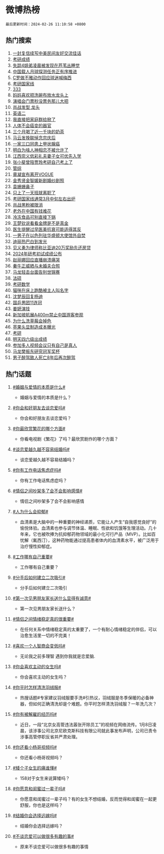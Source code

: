 # 微博热榜

`最后更新时间：2024-02-26 11:10:58 +0800`

## 热门搜索

1. [一封复信续写中美民间友好交流佳话](https://m.weibo.cn/search?containerid=100103type%3D1%26t%3D10%26q%3D%23%E4%B8%80%E5%B0%81%E5%A4%8D%E4%BF%A1%E7%BB%AD%E5%86%99%E4%B8%AD%E7%BE%8E%E6%B0%91%E9%97%B4%E5%8F%8B%E5%A5%BD%E4%BA%A4%E6%B5%81%E4%BD%B3%E8%AF%9D%23&stream_entry_id=51&isnewpage=1&extparam=seat%3D1%26dgr%3D0%26stream_entry_id%3D51%26c_type%3D51%26q%3D%2523%25E4%25B8%2580%25E5%25B0%2581%25E5%25A4%258D%25E4%25BF%25A1%25E7%25BB%25AD%25E5%2586%2599%25E4%25B8%25AD%25E7%25BE%258E%25E6%25B0%2591%25E9%2597%25B4%25E5%258F%258B%25E5%25A5%25BD%25E4%25BA%25A4%25E6%25B5%2581%25E4%25BD%25B3%25E8%25AF%259D%2523%26pos%3D0%26cate%3D10103%26filter_type%3Drealtimehot%26display_time%3D1708917056%26pre_seqid%3D170891705670002673042)
1. [考研成绩](https://m.weibo.cn/search?containerid=100103type%3D1%26t%3D10%26q%3D%E8%80%83%E7%A0%94%E6%88%90%E7%BB%A9&stream_entry_id=31&isnewpage=1&extparam=seat%3D1%26stream_entry_id%3D31%26lcate%3D5001%26realpos%3D1%26dgr%3D0%26band_rank%3D1%26flag%3D16%26pos%3D0%26q%3D%25E8%2580%2583%25E7%25A0%2594%25E6%2588%2590%25E7%25BB%25A9%26c_type%3D31%26cate%3D5001%26filter_type%3Drealtimehot%26display_time%3D1708917056%26pre_seqid%3D170891705670002673042)
1. [失踪4姐弟凌晨被发现在芦苇丛睡觉](https://m.weibo.cn/search?containerid=100103type%3D1%26t%3D10%26q%3D%23%E5%A4%B1%E8%B8%AA4%E5%A7%90%E5%BC%9F%E5%87%8C%E6%99%A8%E8%A2%AB%E5%8F%91%E7%8E%B0%E5%9C%A8%E8%8A%A6%E8%8B%87%E4%B8%9B%E7%9D%A1%E8%A7%89%23&stream_entry_id=31&isnewpage=1&extparam=seat%3D1%26stream_entry_id%3D31%26lcate%3D5001%26realpos%3D2%26dgr%3D0%26band_rank%3D2%26flag%3D2%26pos%3D1%26q%3D%2523%25E5%25A4%25B1%25E8%25B8%25AA4%25E5%25A7%2590%25E5%25BC%259F%25E5%2587%258C%25E6%2599%25A8%25E8%25A2%25AB%25E5%258F%2591%25E7%258E%25B0%25E5%259C%25A8%25E8%258A%25A6%25E8%258B%2587%25E4%25B8%259B%25E7%259D%25A1%25E8%25A7%2589%2523%26c_type%3D31%26cate%3D5001%26filter_type%3Drealtimehot%26display_time%3D1708917056%26pre_seqid%3D170891705670002673042)
1. [中国载人月球探测任务正有序推进](https://m.weibo.cn/search?containerid=100103type%3D1%26t%3D10%26q%3D%23%E4%B8%AD%E5%9B%BD%E8%BD%BD%E4%BA%BA%E6%9C%88%E7%90%83%E6%8E%A2%E6%B5%8B%E4%BB%BB%E5%8A%A1%E6%AD%A3%E6%9C%89%E5%BA%8F%E6%8E%A8%E8%BF%9B%23&stream_entry_id=31&isnewpage=1&extparam=seat%3D1%26stream_entry_id%3D31%26lcate%3D5001%26realpos%3D3%26dgr%3D0%26band_rank%3D3%26flag%3D0%26pos%3D2%26q%3D%2523%25E4%25B8%25AD%25E5%259B%25BD%25E8%25BD%25BD%25E4%25BA%25BA%25E6%259C%2588%25E7%2590%2583%25E6%258E%25A2%25E6%25B5%258B%25E4%25BB%25BB%25E5%258A%25A1%25E6%25AD%25A3%25E6%259C%2589%25E5%25BA%258F%25E6%258E%25A8%25E8%25BF%259B%2523%26c_type%3D31%26cate%3D5001%26filter_type%3Drealtimehot%26display_time%3D1708917056%26pre_seqid%3D170891705670002673042)
1. [C罗做不雅动作回应球迷喊梅西](https://m.weibo.cn/search?containerid=100103type%3D1%26t%3D10%26q%3D%23C%E7%BD%97%E5%81%9A%E4%B8%8D%E9%9B%85%E5%8A%A8%E4%BD%9C%E5%9B%9E%E5%BA%94%E7%90%83%E8%BF%B7%E5%96%8A%E6%A2%85%E8%A5%BF%23&stream_entry_id=31&isnewpage=1&extparam=seat%3D1%26stream_entry_id%3D31%26lcate%3D5001%26realpos%3D4%26dgr%3D0%26band_rank%3D4%26flag%3D1%26pos%3D3%26q%3D%2523C%25E7%25BD%2597%25E5%2581%259A%25E4%25B8%258D%25E9%259B%2585%25E5%258A%25A8%25E4%25BD%259C%25E5%259B%259E%25E5%25BA%2594%25E7%2590%2583%25E8%25BF%25B7%25E5%2596%258A%25E6%25A2%2585%25E8%25A5%25BF%2523%26c_type%3D31%26cate%3D5001%26filter_type%3Drealtimehot%26display_time%3D1708917056%26pre_seqid%3D170891705670002673042)
1. [考研国家线](https://m.weibo.cn/search?containerid=100103type%3D1%26t%3D10%26q%3D%E8%80%83%E7%A0%94%E5%9B%BD%E5%AE%B6%E7%BA%BF&stream_entry_id=31&isnewpage=1&extparam=seat%3D1%26stream_entry_id%3D31%26lcate%3D5001%26realpos%3D5%26dgr%3D0%26band_rank%3D5%26flag%3D2%26pos%3D4%26q%3D%25E8%2580%2583%25E7%25A0%2594%25E5%259B%25BD%25E5%25AE%25B6%25E7%25BA%25BF%26c_type%3D31%26cate%3D5001%26filter_type%3Drealtimehot%26display_time%3D1708917056%26pre_seqid%3D170891705670002673042)
1. [333](https://m.weibo.cn/search?containerid=100103type%3D1%26t%3D10%26q%3D333&stream_entry_id=31&isnewpage=1&extparam=seat%3D1%26stream_entry_id%3D31%26lcate%3D5001%26realpos%3D6%26dgr%3D0%26band_rank%3D6%26flag%3D1%26pos%3D5%26q%3D333%26c_type%3D31%26cate%3D5001%26filter_type%3Drealtimehot%26display_time%3D1708917056%26pre_seqid%3D170891705670002673042)
1. [妈妈喜欢把洗碗布放水龙头上](https://m.weibo.cn/search?containerid=100103type%3D1%26t%3D10%26q%3D%E5%A6%88%E5%A6%88%E5%96%9C%E6%AC%A2%E6%8A%8A%E6%B4%97%E7%A2%97%E5%B8%83%E6%94%BE%E6%B0%B4%E9%BE%99%E5%A4%B4%E4%B8%8A&stream_entry_id=31&isnewpage=1&extparam=seat%3D1%26stream_entry_id%3D31%26lcate%3D5001%26realpos%3D7%26dgr%3D0%26band_rank%3D7%26flag%3D1%26pos%3D6%26q%3D%25E5%25A6%2588%25E5%25A6%2588%25E5%2596%259C%25E6%25AC%25A2%25E6%258A%258A%25E6%25B4%2597%25E7%25A2%2597%25E5%25B8%2583%25E6%2594%25BE%25E6%25B0%25B4%25E9%25BE%2599%25E5%25A4%25B4%25E4%25B8%258A%26c_type%3D31%26cate%3D5001%26filter_type%3Drealtimehot%26display_time%3D1708917056%26pre_seqid%3D170891705670002673042)
1. [演唱会门票秒没票务那儿大把](https://m.weibo.cn/search?containerid=100103type%3D1%26t%3D10%26q%3D%23%E6%BC%94%E5%94%B1%E4%BC%9A%E9%97%A8%E7%A5%A8%E7%A7%92%E6%B2%A1%E7%A5%A8%E5%8A%A1%E9%82%A3%E5%84%BF%E5%A4%A7%E6%8A%8A%23&stream_entry_id=31&isnewpage=1&extparam=seat%3D1%26stream_entry_id%3D31%26lcate%3D5001%26realpos%3D8%26dgr%3D0%26band_rank%3D8%26flag%3D2%26pos%3D7%26q%3D%2523%25E6%25BC%2594%25E5%2594%25B1%25E4%25BC%259A%25E9%2597%25A8%25E7%25A5%25A8%25E7%25A7%2592%25E6%25B2%25A1%25E7%25A5%25A8%25E5%258A%25A1%25E9%2582%25A3%25E5%2584%25BF%25E5%25A4%25A7%25E6%258A%258A%2523%26c_type%3D31%26cate%3D5001%26filter_type%3Drealtimehot%26display_time%3D1708917056%26pre_seqid%3D170891705670002673042)
1. [肖战发型 龙头](https://m.weibo.cn/search?containerid=100103type%3D1%26t%3D10%26q%3D%E8%82%96%E6%88%98%E5%8F%91%E5%9E%8B+%E9%BE%99%E5%A4%B4&stream_entry_id=31&isnewpage=1&extparam=seat%3D1%26stream_entry_id%3D31%26lcate%3D5001%26realpos%3D9%26dgr%3D0%26band_rank%3D9%26flag%3D1%26pos%3D8%26q%3D%25E8%2582%2596%25E6%2588%2598%25E5%258F%2591%25E5%259E%258B%2520%25E9%25BE%2599%25E5%25A4%25B4%26c_type%3D31%26cate%3D5001%26filter_type%3Drealtimehot%26display_time%3D1708917056%26pre_seqid%3D170891705670002673042)
1. [英语二](https://m.weibo.cn/search?containerid=100103type%3D1%26t%3D10%26q%3D%E8%8B%B1%E8%AF%AD%E4%BA%8C&stream_entry_id=31&isnewpage=1&extparam=seat%3D1%26stream_entry_id%3D31%26lcate%3D5001%26realpos%3D10%26dgr%3D0%26band_rank%3D10%26flag%3D1%26pos%3D9%26q%3D%25E8%258B%25B1%25E8%25AF%25AD%25E4%25BA%258C%26c_type%3D31%26cate%3D5001%26filter_type%3Drealtimehot%26display_time%3D1708917056%26pre_seqid%3D170891705670002673042)
1. [我直接把家庭群给掀了](https://m.weibo.cn/search?containerid=100103type%3D1%26t%3D10%26q%3D%23%E6%88%91%E7%9B%B4%E6%8E%A5%E6%8A%8A%E5%AE%B6%E5%BA%AD%E7%BE%A4%E7%BB%99%E6%8E%80%E4%BA%86%23&stream_entry_id=31&isnewpage=1&extparam=seat%3D1%26stream_entry_id%3D31%26lcate%3D5001%26realpos%3D11%26dgr%3D0%26band_rank%3D11%26flag%3D0%26pos%3D10%26q%3D%2523%25E6%2588%2591%25E7%259B%25B4%25E6%258E%25A5%25E6%258A%258A%25E5%25AE%25B6%25E5%25BA%25AD%25E7%25BE%25A4%25E7%25BB%2599%25E6%258E%2580%25E4%25BA%2586%2523%26c_type%3D31%26cate%3D5001%26filter_type%3Drealtimehot%26display_time%3D1708917056%26pre_seqid%3D170891705670002673042)
1. [人体不会癌变的器官](https://m.weibo.cn/search?containerid=100103type%3D1%26t%3D10%26q%3D%23%E4%BA%BA%E4%BD%93%E4%B8%8D%E4%BC%9A%E7%99%8C%E5%8F%98%E7%9A%84%E5%99%A8%E5%AE%98%23&stream_entry_id=31&isnewpage=1&extparam=seat%3D1%26stream_entry_id%3D31%26lcate%3D5001%26realpos%3D12%26dgr%3D0%26band_rank%3D12%26flag%3D1%26pos%3D11%26q%3D%2523%25E4%25BA%25BA%25E4%25BD%2593%25E4%25B8%258D%25E4%25BC%259A%25E7%2599%258C%25E5%258F%2598%25E7%259A%2584%25E5%2599%25A8%25E5%25AE%2598%2523%26c_type%3D31%26cate%3D5001%26filter_type%3Drealtimehot%26display_time%3D1708917056%26pre_seqid%3D170891705670002673042)
1. [三个月喝了近一千块的奶茶](https://m.weibo.cn/search?containerid=100103type%3D1%26t%3D10%26q%3D%23%E4%B8%89%E4%B8%AA%E6%9C%88%E5%96%9D%E4%BA%86%E8%BF%91%E4%B8%80%E5%8D%83%E5%9D%97%E7%9A%84%E5%A5%B6%E8%8C%B6%23&stream_entry_id=31&isnewpage=1&extparam=seat%3D1%26stream_entry_id%3D31%26lcate%3D5001%26realpos%3D13%26dgr%3D0%26band_rank%3D13%26flag%3D1%26pos%3D12%26q%3D%2523%25E4%25B8%2589%25E4%25B8%25AA%25E6%259C%2588%25E5%2596%259D%25E4%25BA%2586%25E8%25BF%2591%25E4%25B8%2580%25E5%258D%2583%25E5%259D%2597%25E7%259A%2584%25E5%25A5%25B6%25E8%258C%25B6%2523%26c_type%3D31%26cate%3D5001%26filter_type%3Drealtimehot%26display_time%3D1708917056%26pre_seqid%3D170891705670002673042)
1. [马云发挽联悼念宗庆后](https://m.weibo.cn/search?containerid=100103type%3D1%26t%3D10%26q%3D%23%E9%A9%AC%E4%BA%91%E5%8F%91%E6%8C%BD%E8%81%94%E6%82%BC%E5%BF%B5%E5%AE%97%E5%BA%86%E5%90%8E%23&stream_entry_id=31&isnewpage=1&extparam=seat%3D1%26stream_entry_id%3D31%26lcate%3D5001%26realpos%3D14%26dgr%3D0%26band_rank%3D14%26flag%3D0%26pos%3D13%26q%3D%2523%25E9%25A9%25AC%25E4%25BA%2591%25E5%258F%2591%25E6%258C%25BD%25E8%2581%2594%25E6%2582%25BC%25E5%25BF%25B5%25E5%25AE%2597%25E5%25BA%2586%25E5%2590%258E%2523%26c_type%3D31%26cate%3D5001%26filter_type%3Drealtimehot%26display_time%3D1708917056%26pre_seqid%3D170891705670002673042)
1. [一家三口同患上甲状腺癌](https://m.weibo.cn/search?containerid=100103type%3D1%26t%3D10%26q%3D%23%E4%B8%80%E5%AE%B6%E4%B8%89%E5%8F%A3%E5%90%8C%E6%82%A3%E4%B8%8A%E7%94%B2%E7%8A%B6%E8%85%BA%E7%99%8C%23&stream_entry_id=31&isnewpage=1&extparam=seat%3D1%26stream_entry_id%3D31%26lcate%3D5001%26realpos%3D15%26dgr%3D0%26band_rank%3D15%26flag%3D1%26pos%3D14%26q%3D%2523%25E4%25B8%2580%25E5%25AE%25B6%25E4%25B8%2589%25E5%258F%25A3%25E5%2590%258C%25E6%2582%25A3%25E4%25B8%258A%25E7%2594%25B2%25E7%258A%25B6%25E8%2585%25BA%25E7%2599%258C%2523%26c_type%3D31%26cate%3D5001%26filter_type%3Drealtimehot%26display_time%3D1708917056%26pre_seqid%3D170891705670002673042)
1. [明白为啥人神相恋不被允许了](https://m.weibo.cn/search?containerid=100103type%3D1%26t%3D10%26q%3D%E6%98%8E%E7%99%BD%E4%B8%BA%E5%95%A5%E4%BA%BA%E7%A5%9E%E7%9B%B8%E6%81%8B%E4%B8%8D%E8%A2%AB%E5%85%81%E8%AE%B8%E4%BA%86&stream_entry_id=31&isnewpage=1&extparam=seat%3D1%26stream_entry_id%3D31%26lcate%3D5001%26realpos%3D16%26dgr%3D0%26band_rank%3D16%26flag%3D1%26pos%3D15%26q%3D%25E6%2598%258E%25E7%2599%25BD%25E4%25B8%25BA%25E5%2595%25A5%25E4%25BA%25BA%25E7%25A5%259E%25E7%259B%25B8%25E6%2581%258B%25E4%25B8%258D%25E8%25A2%25AB%25E5%2585%2581%25E8%25AE%25B8%25E4%25BA%2586%26c_type%3D31%26cate%3D5001%26filter_type%3Drealtimehot%26display_time%3D1708917056%26pre_seqid%3D170891705670002673042)
1. [江西崇义低彩礼夫妻子女可优先入学](https://m.weibo.cn/search?containerid=100103type%3D1%26t%3D10%26q%3D%23%E6%B1%9F%E8%A5%BF%E5%B4%87%E4%B9%89%E4%BD%8E%E5%BD%A9%E7%A4%BC%E5%A4%AB%E5%A6%BB%E5%AD%90%E5%A5%B3%E5%8F%AF%E4%BC%98%E5%85%88%E5%85%A5%E5%AD%A6%23&stream_entry_id=31&isnewpage=1&extparam=seat%3D1%26stream_entry_id%3D31%26lcate%3D5001%26realpos%3D17%26dgr%3D0%26band_rank%3D17%26flag%3D1%26pos%3D16%26q%3D%2523%25E6%25B1%259F%25E8%25A5%25BF%25E5%25B4%2587%25E4%25B9%2589%25E4%25BD%258E%25E5%25BD%25A9%25E7%25A4%25BC%25E5%25A4%25AB%25E5%25A6%25BB%25E5%25AD%2590%25E5%25A5%25B3%25E5%258F%25AF%25E4%25BC%2598%25E5%2585%2588%25E5%2585%25A5%25E5%25AD%25A6%2523%26c_type%3D31%26cate%3D5001%26filter_type%3Drealtimehot%26display_time%3D1708917056%26pre_seqid%3D170891705670002673042)
1. [张小斐曾陪贾玲考研自己考上了](https://m.weibo.cn/search?containerid=100103type%3D1%26t%3D10%26q%3D%23%E5%BC%A0%E5%B0%8F%E6%96%90%E6%9B%BE%E9%99%AA%E8%B4%BE%E7%8E%B2%E8%80%83%E7%A0%94%E8%87%AA%E5%B7%B1%E8%80%83%E4%B8%8A%E4%BA%86%23&stream_entry_id=31&isnewpage=1&extparam=seat%3D1%26stream_entry_id%3D31%26lcate%3D5001%26realpos%3D18%26dgr%3D0%26band_rank%3D18%26flag%3D2%26pos%3D17%26q%3D%2523%25E5%25BC%25A0%25E5%25B0%258F%25E6%2596%2590%25E6%259B%25BE%25E9%2599%25AA%25E8%25B4%25BE%25E7%258E%25B2%25E8%2580%2583%25E7%25A0%2594%25E8%2587%25AA%25E5%25B7%25B1%25E8%2580%2583%25E4%25B8%258A%25E4%25BA%2586%2523%26c_type%3D31%26cate%3D5001%26filter_type%3Drealtimehot%26display_time%3D1708917056%26pre_seqid%3D170891705670002673042)
1. [管综](https://m.weibo.cn/search?containerid=100103type%3D1%26t%3D10%26q%3D%E7%AE%A1%E7%BB%BC&stream_entry_id=31&isnewpage=1&extparam=seat%3D1%26stream_entry_id%3D31%26lcate%3D5001%26realpos%3D19%26dgr%3D0%26band_rank%3D19%26flag%3D1%26pos%3D18%26q%3D%25E7%25AE%25A1%25E7%25BB%25BC%26c_type%3D31%26cate%3D5001%26filter_type%3Drealtimehot%26display_time%3D1708917056%26pre_seqid%3D170891705670002673042)
1. [章凝宣布离开VOGUE](https://m.weibo.cn/search?containerid=100103type%3D1%26t%3D10%26q%3D%23%E7%AB%A0%E5%87%9D%E5%AE%A3%E5%B8%83%E7%A6%BB%E5%BC%80VOGUE%23&stream_entry_id=31&isnewpage=1&extparam=seat%3D1%26stream_entry_id%3D31%26lcate%3D5001%26realpos%3D20%26dgr%3D0%26band_rank%3D20%26flag%3D1%26pos%3D19%26q%3D%2523%25E7%25AB%25A0%25E5%2587%259D%25E5%25AE%25A3%25E5%25B8%2583%25E7%25A6%25BB%25E5%25BC%2580VOGUE%2523%26c_type%3D31%26cate%3D5001%26filter_type%3Drealtimehot%26display_time%3D1708917056%26pre_seqid%3D170891705670002673042)
1. [金秀贤金智媛新剧婚纱剧照](https://m.weibo.cn/search?containerid=100103type%3D1%26t%3D10%26q%3D%23%E9%87%91%E7%A7%80%E8%B4%A4%E9%87%91%E6%99%BA%E5%AA%9B%E6%96%B0%E5%89%A7%E5%A9%9A%E7%BA%B1%E5%89%A7%E7%85%A7%23&stream_entry_id=31&isnewpage=1&extparam=seat%3D1%26stream_entry_id%3D31%26lcate%3D5001%26realpos%3D21%26dgr%3D0%26band_rank%3D21%26flag%3D1%26pos%3D20%26q%3D%2523%25E9%2587%2591%25E7%25A7%2580%25E8%25B4%25A4%25E9%2587%2591%25E6%2599%25BA%25E5%25AA%259B%25E6%2596%25B0%25E5%2589%25A7%25E5%25A9%259A%25E7%25BA%25B1%25E5%2589%25A7%25E7%2585%25A7%2523%26c_type%3D31%26cate%3D5001%26filter_type%3Drealtimehot%26display_time%3D1708917056%26pre_seqid%3D170891705670002673042)
1. [袁姗姗鼻子](https://m.weibo.cn/search?containerid=100103type%3D1%26t%3D10%26q%3D%E8%A2%81%E5%A7%97%E5%A7%97%E9%BC%BB%E5%AD%90&stream_entry_id=31&isnewpage=1&extparam=seat%3D1%26stream_entry_id%3D31%26lcate%3D5001%26realpos%3D22%26dgr%3D0%26band_rank%3D22%26flag%3D2%26pos%3D21%26q%3D%25E8%25A2%2581%25E5%25A7%2597%25E5%25A7%2597%25E9%25BC%25BB%25E5%25AD%2590%26c_type%3D31%26cate%3D5001%26filter_type%3Drealtimehot%26display_time%3D1708917056%26pre_seqid%3D170891705670002673042)
1. [只上了一天班就离职了](https://m.weibo.cn/search?containerid=100103type%3D1%26t%3D10%26q%3D%23%E5%8F%AA%E4%B8%8A%E4%BA%86%E4%B8%80%E5%A4%A9%E7%8F%AD%E5%B0%B1%E7%A6%BB%E8%81%8C%E4%BA%86%23&stream_entry_id=31&isnewpage=1&extparam=seat%3D1%26stream_entry_id%3D31%26lcate%3D5001%26realpos%3D23%26dgr%3D0%26band_rank%3D23%26flag%3D0%26pos%3D22%26q%3D%2523%25E5%258F%25AA%25E4%25B8%258A%25E4%25BA%2586%25E4%25B8%2580%25E5%25A4%25A9%25E7%258F%25AD%25E5%25B0%25B1%25E7%25A6%25BB%25E8%2581%258C%25E4%25BA%2586%2523%26c_type%3D31%26cate%3D5001%26filter_type%3Drealtimehot%26display_time%3D1708917056%26pre_seqid%3D170891705670002673042)
1. [考研国家线通常3月中旬左右出炉](https://m.weibo.cn/search?containerid=100103type%3D1%26t%3D10%26q%3D%23%E8%80%83%E7%A0%94%E5%9B%BD%E5%AE%B6%E7%BA%BF%E9%80%9A%E5%B8%B83%E6%9C%88%E4%B8%AD%E6%97%AC%E5%B7%A6%E5%8F%B3%E5%87%BA%E7%82%89%23&stream_entry_id=31&isnewpage=1&extparam=seat%3D1%26stream_entry_id%3D31%26lcate%3D5001%26realpos%3D24%26dgr%3D0%26band_rank%3D24%26flag%3D1%26pos%3D23%26q%3D%2523%25E8%2580%2583%25E7%25A0%2594%25E5%259B%25BD%25E5%25AE%25B6%25E7%25BA%25BF%25E9%2580%259A%25E5%25B8%25B83%25E6%259C%2588%25E4%25B8%25AD%25E6%2597%25AC%25E5%25B7%25A6%25E5%258F%25B3%25E5%2587%25BA%25E7%2582%2589%2523%26c_type%3D31%26cate%3D5001%26filter_type%3Drealtimehot%26display_time%3D1708917056%26pre_seqid%3D170891705670002673042)
1. [肖战黑粉被限消](https://m.weibo.cn/search?containerid=100103type%3D1%26t%3D10%26q%3D%23%E8%82%96%E6%88%98%E9%BB%91%E7%B2%89%E8%A2%AB%E9%99%90%E6%B6%88%23&stream_entry_id=31&isnewpage=1&extparam=seat%3D1%26stream_entry_id%3D31%26lcate%3D5001%26realpos%3D25%26dgr%3D0%26band_rank%3D25%26flag%3D1%26pos%3D24%26q%3D%2523%25E8%2582%2596%25E6%2588%2598%25E9%25BB%2591%25E7%25B2%2589%25E8%25A2%25AB%25E9%2599%2590%25E6%25B6%2588%2523%26c_type%3D31%26cate%3D5001%26filter_type%3Drealtimehot%26display_time%3D1708917056%26pre_seqid%3D170891705670002673042)
1. [老外在中国有钱难花](https://m.weibo.cn/search?containerid=100103type%3D1%26t%3D10%26q%3D%23%E8%80%81%E5%A4%96%E5%9C%A8%E4%B8%AD%E5%9B%BD%E6%9C%89%E9%92%B1%E9%9A%BE%E8%8A%B1%23&stream_entry_id=31&isnewpage=1&extparam=seat%3D1%26stream_entry_id%3D31%26lcate%3D5001%26realpos%3D26%26dgr%3D0%26band_rank%3D26%26flag%3D0%26pos%3D25%26q%3D%2523%25E8%2580%2581%25E5%25A4%2596%25E5%259C%25A8%25E4%25B8%25AD%25E5%259B%25BD%25E6%259C%2589%25E9%2592%25B1%25E9%259A%25BE%25E8%258A%25B1%2523%26c_type%3D31%26cate%3D5001%26filter_type%3Drealtimehot%26display_time%3D1708917056%26pre_seqid%3D170891705670002673042)
1. [冷冻食品可别直接下锅](https://m.weibo.cn/search?containerid=100103type%3D1%26t%3D10%26q%3D%23%E5%86%B7%E5%86%BB%E9%A3%9F%E5%93%81%E5%8F%AF%E5%88%AB%E7%9B%B4%E6%8E%A5%E4%B8%8B%E9%94%85%23&stream_entry_id=31&isnewpage=1&extparam=seat%3D1%26stream_entry_id%3D31%26lcate%3D5001%26realpos%3D27%26dgr%3D0%26band_rank%3D27%26flag%3D1%26pos%3D26%26q%3D%2523%25E5%2586%25B7%25E5%2586%25BB%25E9%25A3%259F%25E5%2593%2581%25E5%258F%25AF%25E5%2588%25AB%25E7%259B%25B4%25E6%258E%25A5%25E4%25B8%258B%25E9%2594%2585%2523%26c_type%3D31%26cate%3D5001%26filter_type%3Drealtimehot%26display_time%3D1708917056%26pre_seqid%3D170891705670002673042)
1. [王楚钦说看看金牌是不是真金](https://m.weibo.cn/search?containerid=100103type%3D1%26t%3D10%26q%3D%23%E7%8E%8B%E6%A5%9A%E9%92%A6%E8%AF%B4%E7%9C%8B%E7%9C%8B%E9%87%91%E7%89%8C%E6%98%AF%E4%B8%8D%E6%98%AF%E7%9C%9F%E9%87%91%23&stream_entry_id=31&isnewpage=1&extparam=seat%3D1%26stream_entry_id%3D31%26lcate%3D5001%26realpos%3D28%26dgr%3D0%26band_rank%3D28%26flag%3D1%26pos%3D27%26q%3D%2523%25E7%258E%258B%25E6%25A5%259A%25E9%2592%25A6%25E8%25AF%25B4%25E7%259C%258B%25E7%259C%258B%25E9%2587%2591%25E7%2589%258C%25E6%2598%25AF%25E4%25B8%258D%25E6%2598%25AF%25E7%259C%259F%25E9%2587%2591%2523%26c_type%3D31%26cate%3D5001%26filter_type%3Drealtimehot%26display_time%3D1708917056%26pre_seqid%3D170891705670002673042)
1. [医生提醒过早医美抗衰可能适得其反](https://m.weibo.cn/search?containerid=100103type%3D1%26t%3D10%26q%3D%23%E5%8C%BB%E7%94%9F%E6%8F%90%E9%86%92%E8%BF%87%E6%97%A9%E5%8C%BB%E7%BE%8E%E6%8A%97%E8%A1%B0%E5%8F%AF%E8%83%BD%E9%80%82%E5%BE%97%E5%85%B6%E5%8F%8D%23&stream_entry_id=31&isnewpage=1&extparam=seat%3D1%26stream_entry_id%3D31%26lcate%3D5001%26realpos%3D29%26dgr%3D0%26band_rank%3D29%26flag%3D0%26pos%3D28%26q%3D%2523%25E5%258C%25BB%25E7%2594%259F%25E6%258F%2590%25E9%2586%2592%25E8%25BF%2587%25E6%2597%25A9%25E5%258C%25BB%25E7%25BE%258E%25E6%258A%2597%25E8%25A1%25B0%25E5%258F%25AF%25E8%2583%25BD%25E9%2580%2582%25E5%25BE%2597%25E5%2585%25B6%25E5%258F%258D%2523%26c_type%3D31%26cate%3D5001%26filter_type%3Drealtimehot%26display_time%3D1708917056%26pre_seqid%3D170891705670002673042)
1. [一男子在以色列驻华盛顿大使馆外自焚](https://m.weibo.cn/search?containerid=100103type%3D1%26t%3D10%26q%3D%23%E4%B8%80%E7%94%B7%E5%AD%90%E5%9C%A8%E4%BB%A5%E8%89%B2%E5%88%97%E9%A9%BB%E5%8D%8E%E7%9B%9B%E9%A1%BF%E5%A4%A7%E4%BD%BF%E9%A6%86%E5%A4%96%E8%87%AA%E7%84%9A%23&stream_entry_id=31&isnewpage=1&extparam=seat%3D1%26stream_entry_id%3D31%26lcate%3D5001%26realpos%3D30%26dgr%3D0%26band_rank%3D30%26flag%3D1%26pos%3D29%26q%3D%2523%25E4%25B8%2580%25E7%2594%25B7%25E5%25AD%2590%25E5%259C%25A8%25E4%25BB%25A5%25E8%2589%25B2%25E5%2588%2597%25E9%25A9%25BB%25E5%258D%258E%25E7%259B%259B%25E9%25A1%25BF%25E5%25A4%25A7%25E4%25BD%25BF%25E9%25A6%2586%25E5%25A4%2596%25E8%2587%25AA%25E7%2584%259A%2523%26c_type%3D31%26cate%3D5001%26filter_type%3Drealtimehot%26display_time%3D1708917056%26pre_seqid%3D170891705670002673042)
1. [迪丽热巴白到发光](https://m.weibo.cn/search?containerid=100103type%3D1%26t%3D10%26q%3D%23%E8%BF%AA%E4%B8%BD%E7%83%AD%E5%B7%B4%E7%99%BD%E5%88%B0%E5%8F%91%E5%85%89%23&stream_entry_id=31&isnewpage=1&extparam=seat%3D1%26stream_entry_id%3D31%26lcate%3D5001%26q%3D%2523%25E8%25BF%25AA%25E4%25B8%25BD%25E7%2583%25AD%25E5%25B7%25B4%25E7%2599%25BD%25E5%2588%25B0%25E5%258F%2591%25E5%2585%2589%2523%26realpos%3D31%26dgr%3D0%26band_rank%3D31%26adid%3D223970%26pos%3D30%26flag%3D0%26c_type%3D31%26cate%3D5001%26filter_type%3Drealtimehot%26display_time%3D1708917056%26pre_seqid%3D170891705670002673042)
1. [见义勇为律师称比亚迪20万奖励先还房贷](https://m.weibo.cn/search?containerid=100103type%3D1%26t%3D10%26q%3D%23%E8%A7%81%E4%B9%89%E5%8B%87%E4%B8%BA%E5%BE%8B%E5%B8%88%E7%A7%B0%E6%AF%94%E4%BA%9A%E8%BF%AA20%E4%B8%87%E5%A5%96%E5%8A%B1%E5%85%88%E8%BF%98%E6%88%BF%E8%B4%B7%23&stream_entry_id=31&isnewpage=1&extparam=seat%3D1%26stream_entry_id%3D31%26lcate%3D5001%26realpos%3D32%26dgr%3D0%26band_rank%3D32%26flag%3D0%26pos%3D31%26q%3D%2523%25E8%25A7%2581%25E4%25B9%2589%25E5%258B%2587%25E4%25B8%25BA%25E5%25BE%258B%25E5%25B8%2588%25E7%25A7%25B0%25E6%25AF%2594%25E4%25BA%259A%25E8%25BF%25AA20%25E4%25B8%2587%25E5%25A5%2596%25E5%258A%25B1%25E5%2585%2588%25E8%25BF%2598%25E6%2588%25BF%25E8%25B4%25B7%2523%26c_type%3D31%26cate%3D5001%26filter_type%3Drealtimehot%26display_time%3D1708917056%26pre_seqid%3D170891705670002673042)
1. [2024年研考初试成绩公布](https://m.weibo.cn/search?containerid=100103type%3D1%26t%3D10%26q%3D%232024%E5%B9%B4%E7%A0%94%E8%80%83%E5%88%9D%E8%AF%95%E6%88%90%E7%BB%A9%E5%85%AC%E5%B8%83%23&stream_entry_id=31&isnewpage=1&extparam=seat%3D1%26stream_entry_id%3D31%26lcate%3D5001%26realpos%3D33%26dgr%3D0%26band_rank%3D33%26flag%3D0%26pos%3D32%26q%3D%25232024%25E5%25B9%25B4%25E7%25A0%2594%25E8%2580%2583%25E5%2588%259D%25E8%25AF%2595%25E6%2588%2590%25E7%25BB%25A9%25E5%2585%25AC%25E5%25B8%2583%2523%26c_type%3D31%26cate%3D5001%26filter_type%3Drealtimehot%26display_time%3D1708917056%26pre_seqid%3D170891705670002673042)
1. [赵丽娜回应直播崩溃痛哭](https://m.weibo.cn/search?containerid=100103type%3D1%26t%3D10%26q%3D%E8%B5%B5%E4%B8%BD%E5%A8%9C%E5%9B%9E%E5%BA%94%E7%9B%B4%E6%92%AD%E5%B4%A9%E6%BA%83%E7%97%9B%E5%93%AD&stream_entry_id=31&isnewpage=1&extparam=seat%3D1%26stream_entry_id%3D31%26lcate%3D5001%26realpos%3D34%26dgr%3D0%26band_rank%3D34%26flag%3D1%26pos%3D33%26q%3D%25E8%25B5%25B5%25E4%25B8%25BD%25E5%25A8%259C%25E5%259B%259E%25E5%25BA%2594%25E7%259B%25B4%25E6%2592%25AD%25E5%25B4%25A9%25E6%25BA%2583%25E7%2597%259B%25E5%2593%25AD%26c_type%3D31%26cate%3D5001%26filter_type%3Drealtimehot%26display_time%3D1708917056%26pre_seqid%3D170891705670002673042)
1. [秦牛正威晒与未婚夫合照](https://m.weibo.cn/search?containerid=100103type%3D1%26t%3D10%26q%3D%23%E7%A7%A6%E7%89%9B%E6%AD%A3%E5%A8%81%E6%99%92%E4%B8%8E%E6%9C%AA%E5%A9%9A%E5%A4%AB%E5%90%88%E7%85%A7%23&stream_entry_id=31&isnewpage=1&extparam=seat%3D1%26stream_entry_id%3D31%26lcate%3D5001%26realpos%3D35%26dgr%3D0%26band_rank%3D35%26flag%3D0%26pos%3D34%26q%3D%2523%25E7%25A7%25A6%25E7%2589%259B%25E6%25AD%25A3%25E5%25A8%2581%25E6%2599%2592%25E4%25B8%258E%25E6%259C%25AA%25E5%25A9%259A%25E5%25A4%25AB%25E5%2590%2588%25E7%2585%25A7%2523%26c_type%3D31%26cate%3D5001%26filter_type%3Drealtimehot%26display_time%3D1708917056%26pre_seqid%3D170891705670002673042)
1. [马龙轻击台面告别世锦赛](https://m.weibo.cn/search?containerid=100103type%3D1%26t%3D10%26q%3D%23%E9%A9%AC%E9%BE%99%E8%BD%BB%E5%87%BB%E5%8F%B0%E9%9D%A2%E5%91%8A%E5%88%AB%E4%B8%96%E9%94%A6%E8%B5%9B%23&stream_entry_id=31&isnewpage=1&extparam=seat%3D1%26stream_entry_id%3D31%26lcate%3D5001%26realpos%3D36%26dgr%3D0%26band_rank%3D36%26flag%3D1%26pos%3D35%26q%3D%2523%25E9%25A9%25AC%25E9%25BE%2599%25E8%25BD%25BB%25E5%2587%25BB%25E5%258F%25B0%25E9%259D%25A2%25E5%2591%258A%25E5%2588%25AB%25E4%25B8%2596%25E9%2594%25A6%25E8%25B5%259B%2523%26c_type%3D31%26cate%3D5001%26filter_type%3Drealtimehot%26display_time%3D1708917056%26pre_seqid%3D170891705670002673042)
1. [法硕](https://m.weibo.cn/search?containerid=100103type%3D1%26t%3D10%26q%3D%E6%B3%95%E7%A1%95&stream_entry_id=31&isnewpage=1&extparam=seat%3D1%26stream_entry_id%3D31%26lcate%3D5001%26realpos%3D37%26dgr%3D0%26band_rank%3D37%26flag%3D0%26pos%3D36%26q%3D%25E6%25B3%2595%25E7%25A1%2595%26c_type%3D31%26cate%3D5001%26filter_type%3Drealtimehot%26display_time%3D1708917056%26pre_seqid%3D170891705670002673042)
1. [考研数学](https://m.weibo.cn/search?containerid=100103type%3D1%26t%3D10%26q%3D%E8%80%83%E7%A0%94%E6%95%B0%E5%AD%A6&stream_entry_id=31&isnewpage=1&extparam=seat%3D1%26stream_entry_id%3D31%26lcate%3D5001%26realpos%3D38%26dgr%3D0%26band_rank%3D38%26flag%3D1%26pos%3D37%26q%3D%25E8%2580%2583%25E7%25A0%2594%25E6%2595%25B0%25E5%25AD%25A6%26c_type%3D31%26cate%3D5001%26filter_type%3Drealtimehot%26display_time%3D1708917056%26pre_seqid%3D170891705670002673042)
1. [猫咪在床上跑酷被主人叫名字](https://m.weibo.cn/search?containerid=100103type%3D1%26t%3D10%26q%3D%E7%8C%AB%E5%92%AA%E5%9C%A8%E5%BA%8A%E4%B8%8A%E8%B7%91%E9%85%B7%E8%A2%AB%E4%B8%BB%E4%BA%BA%E5%8F%AB%E5%90%8D%E5%AD%97&stream_entry_id=31&isnewpage=1&extparam=seat%3D1%26stream_entry_id%3D31%26lcate%3D5001%26realpos%3D39%26dgr%3D0%26band_rank%3D39%26flag%3D1%26pos%3D38%26q%3D%25E7%258C%25AB%25E5%2592%25AA%25E5%259C%25A8%25E5%25BA%258A%25E4%25B8%258A%25E8%25B7%2591%25E9%2585%25B7%25E8%25A2%25AB%25E4%25B8%25BB%25E4%25BA%25BA%25E5%258F%25AB%25E5%2590%258D%25E5%25AD%2597%26c_type%3D31%26cate%3D5001%26filter_type%3Drealtimehot%26display_time%3D1708917056%26pre_seqid%3D170891705670002673042)
1. [沈梦辰回复杨迪](https://m.weibo.cn/search?containerid=100103type%3D1%26t%3D10%26q%3D%23%E6%B2%88%E6%A2%A6%E8%BE%B0%E5%9B%9E%E5%A4%8D%E6%9D%A8%E8%BF%AA%23&stream_entry_id=31&isnewpage=1&extparam=seat%3D1%26stream_entry_id%3D31%26lcate%3D5001%26realpos%3D40%26dgr%3D0%26band_rank%3D40%26flag%3D1%26pos%3D39%26q%3D%2523%25E6%25B2%2588%25E6%25A2%25A6%25E8%25BE%25B0%25E5%259B%259E%25E5%25A4%258D%25E6%259D%25A8%25E8%25BF%25AA%2523%26c_type%3D31%26cate%3D5001%26filter_type%3Drealtimehot%26display_time%3D1708917056%26pre_seqid%3D170891705670002673042)
1. [国乒男团11连冠](https://m.weibo.cn/search?containerid=100103type%3D1%26t%3D10%26q%3D%23%E5%9B%BD%E4%B9%92%E7%94%B7%E5%9B%A211%E8%BF%9E%E5%86%A0%23&stream_entry_id=31&isnewpage=1&extparam=seat%3D1%26stream_entry_id%3D31%26lcate%3D5001%26realpos%3D41%26dgr%3D0%26band_rank%3D41%26flag%3D0%26pos%3D40%26q%3D%2523%25E5%259B%25BD%25E4%25B9%2592%25E7%2594%25B7%25E5%259B%25A211%25E8%25BF%259E%25E5%2586%25A0%2523%26c_type%3D31%26cate%3D5001%26filter_type%3Drealtimehot%26display_time%3D1708917056%26pre_seqid%3D170891705670002673042)
1. [姜妍演技](https://m.weibo.cn/search?containerid=100103type%3D1%26t%3D10%26q%3D%E5%A7%9C%E5%A6%8D%E6%BC%94%E6%8A%80&stream_entry_id=31&isnewpage=1&extparam=seat%3D1%26stream_entry_id%3D31%26lcate%3D5001%26realpos%3D42%26dgr%3D0%26band_rank%3D42%26flag%3D0%26pos%3D41%26q%3D%25E5%25A7%259C%25E5%25A6%258D%25E6%25BC%2594%25E6%258A%2580%26c_type%3D31%26cate%3D5001%26filter_type%3Drealtimehot%26display_time%3D1708917056%26pre_seqid%3D170891705670002673042)
1. [新加坡航展A400m禁止中国游客参观](https://m.weibo.cn/search?containerid=100103type%3D1%26t%3D10%26q%3D%23%E6%96%B0%E5%8A%A0%E5%9D%A1%E8%88%AA%E5%B1%95A400m%E7%A6%81%E6%AD%A2%E4%B8%AD%E5%9B%BD%E6%B8%B8%E5%AE%A2%E5%8F%82%E8%A7%82%23&stream_entry_id=31&isnewpage=1&extparam=seat%3D1%26stream_entry_id%3D31%26lcate%3D5001%26realpos%3D43%26dgr%3D0%26band_rank%3D43%26flag%3D0%26pos%3D42%26q%3D%2523%25E6%2596%25B0%25E5%258A%25A0%25E5%259D%25A1%25E8%2588%25AA%25E5%25B1%2595A400m%25E7%25A6%2581%25E6%25AD%25A2%25E4%25B8%25AD%25E5%259B%25BD%25E6%25B8%25B8%25E5%25AE%25A2%25E5%258F%2582%25E8%25A7%2582%2523%26c_type%3D31%26cate%3D5001%26filter_type%3Drealtimehot%26display_time%3D1708917056%26pre_seqid%3D170891705670002673042)
1. [为什么洗草莓会掉色](https://m.weibo.cn/search?containerid=100103type%3D1%26t%3D10%26q%3D%23%E4%B8%BA%E4%BB%80%E4%B9%88%E6%B4%97%E8%8D%89%E8%8E%93%E4%BC%9A%E6%8E%89%E8%89%B2%23&stream_entry_id=31&isnewpage=1&extparam=seat%3D1%26stream_entry_id%3D31%26lcate%3D5001%26realpos%3D44%26dgr%3D0%26band_rank%3D44%26flag%3D0%26pos%3D43%26q%3D%2523%25E4%25B8%25BA%25E4%25BB%2580%25E4%25B9%2588%25E6%25B4%2597%25E8%258D%2589%25E8%258E%2593%25E4%25BC%259A%25E6%258E%2589%25E8%2589%25B2%2523%26c_type%3D31%26cate%3D5001%26filter_type%3Drealtimehot%26display_time%3D1708917056%26pre_seqid%3D170891705670002673042)
1. [苹果头显制造成本曝光](https://m.weibo.cn/search?containerid=100103type%3D1%26t%3D10%26q%3D%23%E8%8B%B9%E6%9E%9C%E5%A4%B4%E6%98%BE%E5%88%B6%E9%80%A0%E6%88%90%E6%9C%AC%E6%9B%9D%E5%85%89%23&stream_entry_id=31&isnewpage=1&extparam=seat%3D1%26stream_entry_id%3D31%26lcate%3D5001%26realpos%3D45%26dgr%3D0%26band_rank%3D45%26flag%3D1%26pos%3D44%26q%3D%2523%25E8%258B%25B9%25E6%259E%259C%25E5%25A4%25B4%25E6%2598%25BE%25E5%2588%25B6%25E9%2580%25A0%25E6%2588%2590%25E6%259C%25AC%25E6%259B%259D%25E5%2585%2589%2523%26c_type%3D31%26cate%3D5001%26filter_type%3Drealtimehot%26display_time%3D1708917056%26pre_seqid%3D170891705670002673042)
1. [考研](https://m.weibo.cn/search?containerid=100103type%3D1%26t%3D10%26q%3D%E8%80%83%E7%A0%94&stream_entry_id=31&isnewpage=1&extparam=seat%3D1%26stream_entry_id%3D31%26lcate%3D5001%26realpos%3D46%26dgr%3D0%26band_rank%3D46%26flag%3D0%26pos%3D45%26q%3D%25E8%2580%2583%25E7%25A0%2594%26c_type%3D31%26cate%3D5001%26filter_type%3Drealtimehot%26display_time%3D1708917056%26pre_seqid%3D170891705670002673042)
1. [明天四六级出成绩](https://m.weibo.cn/search?containerid=100103type%3D1%26t%3D10%26q%3D%E6%98%8E%E5%A4%A9%E5%9B%9B%E5%85%AD%E7%BA%A7%E5%87%BA%E6%88%90%E7%BB%A9&stream_entry_id=31&isnewpage=1&extparam=seat%3D1%26stream_entry_id%3D31%26lcate%3D5001%26realpos%3D47%26dgr%3D0%26band_rank%3D47%26flag%3D1%26pos%3D46%26q%3D%25E6%2598%258E%25E5%25A4%25A9%25E5%259B%259B%25E5%2585%25AD%25E7%25BA%25A7%25E5%2587%25BA%25E6%2588%2590%25E7%25BB%25A9%26c_type%3D31%26cate%3D5001%26filter_type%3Drealtimehot%26display_time%3D1708917056%26pre_seqid%3D170891705670002673042)
1. [参加多人视频会议只有自己是真人](https://m.weibo.cn/search?containerid=100103type%3D1%26t%3D10%26q%3D%23%E5%8F%82%E5%8A%A0%E5%A4%9A%E4%BA%BA%E8%A7%86%E9%A2%91%E4%BC%9A%E8%AE%AE%E5%8F%AA%E6%9C%89%E8%87%AA%E5%B7%B1%E6%98%AF%E7%9C%9F%E4%BA%BA%23&stream_entry_id=31&isnewpage=1&extparam=seat%3D1%26stream_entry_id%3D31%26lcate%3D5001%26realpos%3D48%26dgr%3D0%26band_rank%3D48%26flag%3D1%26pos%3D47%26q%3D%2523%25E5%258F%2582%25E5%258A%25A0%25E5%25A4%259A%25E4%25BA%25BA%25E8%25A7%2586%25E9%25A2%2591%25E4%25BC%259A%25E8%25AE%25AE%25E5%258F%25AA%25E6%259C%2589%25E8%2587%25AA%25E5%25B7%25B1%25E6%2598%25AF%25E7%259C%259F%25E4%25BA%25BA%2523%26c_type%3D31%26cate%3D5001%26filter_type%3Drealtimehot%26display_time%3D1708917056%26pre_seqid%3D170891705670002673042)
1. [马龙樊振东研究冠军奖杯](https://m.weibo.cn/search?containerid=100103type%3D1%26t%3D10%26q%3D%E9%A9%AC%E9%BE%99%E6%A8%8A%E6%8C%AF%E4%B8%9C%E7%A0%94%E7%A9%B6%E5%86%A0%E5%86%9B%E5%A5%96%E6%9D%AF&stream_entry_id=31&isnewpage=1&extparam=seat%3D1%26stream_entry_id%3D31%26lcate%3D5001%26realpos%3D49%26dgr%3D0%26band_rank%3D49%26flag%3D1%26pos%3D48%26q%3D%25E9%25A9%25AC%25E9%25BE%2599%25E6%25A8%258A%25E6%258C%25AF%25E4%25B8%259C%25E7%25A0%2594%25E7%25A9%25B6%25E5%2586%25A0%25E5%2586%259B%25E5%25A5%2596%25E6%259D%25AF%26c_type%3D31%26cate%3D5001%26filter_type%3Drealtimehot%26display_time%3D1708917056%26pre_seqid%3D170891705670002673042)
1. [男子醉驾致人死亡8年后再次醉驾](https://m.weibo.cn/search?containerid=100103type%3D1%26t%3D10%26q%3D%23%E7%94%B7%E5%AD%90%E9%86%89%E9%A9%BE%E8%87%B4%E4%BA%BA%E6%AD%BB%E4%BA%A18%E5%B9%B4%E5%90%8E%E5%86%8D%E6%AC%A1%E9%86%89%E9%A9%BE%23&stream_entry_id=31&isnewpage=1&extparam=seat%3D1%26stream_entry_id%3D31%26lcate%3D5001%26realpos%3D50%26dgr%3D0%26band_rank%3D50%26flag%3D0%26pos%3D49%26q%3D%2523%25E7%2594%25B7%25E5%25AD%2590%25E9%2586%2589%25E9%25A9%25BE%25E8%2587%25B4%25E4%25BA%25BA%25E6%25AD%25BB%25E4%25BA%25A18%25E5%25B9%25B4%25E5%2590%258E%25E5%2586%258D%25E6%25AC%25A1%25E9%2586%2589%25E9%25A9%25BE%2523%26c_type%3D31%26cate%3D5001%26filter_type%3Drealtimehot%26display_time%3D1708917056%26pre_seqid%3D170891705670002673042)

## 热门话题

1. [#婚姻与爱情的本质是什么#](https://m.weibo.cn/search?containerid=231522type%3D1%26t%3D10%26q%3D%23%E5%A9%9A%E5%A7%BB%E4%B8%8E%E7%88%B1%E6%83%85%E7%9A%84%E6%9C%AC%E8%B4%A8%E6%98%AF%E4%BB%80%E4%B9%88%23&stream_entry_id=128&isnewpage=1&extparam=seat%3D1%26dgr%3D0%26unitid%3D1704881162756%26pos%3D1-0-0%26c_type%3D128%26lcate%3D5004%26cate%3D5004%26display_time%3D1708917058%26pre_seqid%3D170891705800602980453)
    - 婚姻与爱情的本质是什么？

1. [#你会和好朋友去谈恋爱吗#](https://m.weibo.cn/search?containerid=231522type%3D1%26t%3D10%26q%3D%23%E4%BD%A0%E4%BC%9A%E5%92%8C%E5%A5%BD%E6%9C%8B%E5%8F%8B%E5%8E%BB%E8%B0%88%E6%81%8B%E7%88%B1%E5%90%97%23&stream_entry_id=128&isnewpage=1&extparam=seat%3D1%26dgr%3D0%26unitid%3D1704849959446%26pos%3D1-0-1%26c_type%3D128%26lcate%3D5004%26cate%3D5004%26display_time%3D1708917058%26pre_seqid%3D170891705800602980453)
    - 你会和好朋友去谈恋爱吗？

1. [#你最欣赏繁花的哪个方面#](https://m.weibo.cn/search?containerid=231522type%3D1%26t%3D10%26q%3D%23%E4%BD%A0%E6%9C%80%E6%AC%A3%E8%B5%8F%E7%B9%81%E8%8A%B1%E7%9A%84%E5%93%AA%E4%B8%AA%E6%96%B9%E9%9D%A2%23&stream_entry_id=128&isnewpage=1&extparam=seat%3D1%26dgr%3D0%26unitid%3D1704872158127%26pos%3D1-0-2%26c_type%3D128%26lcate%3D5004%26cate%3D5004%26display_time%3D1708917058%26pre_seqid%3D170891705800602980453)
    - 你看电视剧《繁花》了吗？最欣赏剧作的哪个方面？

1. [#谈恋爱越久越不容易结婚吗#](https://m.weibo.cn/search?containerid=231522type%3D1%26t%3D10%26q%3D%23%E8%B0%88%E6%81%8B%E7%88%B1%E8%B6%8A%E4%B9%85%E8%B6%8A%E4%B8%8D%E5%AE%B9%E6%98%93%E7%BB%93%E5%A9%9A%E5%90%97%23&stream_entry_id=128&isnewpage=1&extparam=seat%3D1%26dgr%3D0%26unitid%3D1704871559387%26pos%3D1-0-3%26c_type%3D128%26lcate%3D5004%26cate%3D5004%26display_time%3D1708917058%26pre_seqid%3D170891705800602980453)
    - 谈恋爱越久越不容易结婚吗？

1. [#你有工作电话焦虑症吗#](https://m.weibo.cn/search?containerid=231522type%3D1%26t%3D10%26q%3D%23%E4%BD%A0%E6%9C%89%E5%B7%A5%E4%BD%9C%E7%94%B5%E8%AF%9D%E7%84%A6%E8%99%91%E7%97%87%E5%90%97%23&stream_entry_id=128&isnewpage=1&extparam=seat%3D1%26dgr%3D0%26unitid%3D1704877884678%26pos%3D1-0-4%26c_type%3D128%26lcate%3D5004%26cate%3D5004%26display_time%3D1708917058%26pre_seqid%3D170891705800602980453)
    - 你有工作电话焦虑症吗？

1. [#情侣之间吵架多了会不会影响感情#](https://m.weibo.cn/search?containerid=231522type%3D1%26t%3D10%26q%3D%23%E6%83%85%E4%BE%A3%E4%B9%8B%E9%97%B4%E5%90%B5%E6%9E%B6%E5%A4%9A%E4%BA%86%E4%BC%9A%E4%B8%8D%E4%BC%9A%E5%BD%B1%E5%93%8D%E6%84%9F%E6%83%85%23&stream_entry_id=128&isnewpage=1&extparam=seat%3D1%26dgr%3D0%26unitid%3D1704792093809%26pos%3D1-0-5%26c_type%3D128%26lcate%3D5004%26cate%3D5004%26display_time%3D1708917058%26pre_seqid%3D170891705800602980453)
    - 情侣之间吵架多了会不会影响感情

1. [#人为什么会抑郁#](https://m.weibo.cn/search?containerid=231522type%3D1%26t%3D10%26q%3D%23%E4%BA%BA%E4%B8%BA%E4%BB%80%E4%B9%88%E4%BC%9A%E6%8A%91%E9%83%81%23&stream_entry_id=128&isnewpage=1&extparam=seat%3D1%26dgr%3D0%26unitid%3D1704881163792%26pos%3D1-0-6%26c_type%3D128%26lcate%3D5004%26cate%3D5004%26display_time%3D1708917058%26pre_seqid%3D170891705800602980453)
    - 血清素是大脑中的一种重要的神经递质，它能让人产生“自我感觉良好”的愉悦体验。血清素也参与调节体温、睡眠、性欲和饥饿等生理活动。几十年来，它也被吹捧为抗抑郁药物领域的最小化可行产品（MVP）。比如百忧解（氟西汀），这种药物能通过提高患者体内的血清素水平，被广泛用于治疗慢性抑郁症。

1. [#工作哪有自己重要#](https://m.weibo.cn/search?containerid=231522type%3D1%26t%3D10%26q%3D%23%E5%B7%A5%E4%BD%9C%E5%93%AA%E6%9C%89%E8%87%AA%E5%B7%B1%E9%87%8D%E8%A6%81%23&stream_entry_id=128&isnewpage=1&extparam=seat%3D1%26dgr%3D0%26unitid%3D1704949537973%26pos%3D1-0-7%26c_type%3D128%26lcate%3D5004%26cate%3D5004%26display_time%3D1708917058%26pre_seqid%3D170891705800602980453)
    - 工作哪有自己重要？

1. [#分手后如何建立二次吸引#](https://m.weibo.cn/search?containerid=231522type%3D1%26t%3D10%26q%3D%23%E5%88%86%E6%89%8B%E5%90%8E%E5%A6%82%E4%BD%95%E5%BB%BA%E7%AB%8B%E4%BA%8C%E6%AC%A1%E5%90%B8%E5%BC%95%23&stream_entry_id=128&isnewpage=1&extparam=seat%3D1%26dgr%3D0%26unitid%3D1704870666886%26pos%3D1-0-8%26c_type%3D128%26lcate%3D5004%26cate%3D5004%26display_time%3D1708917058%26pre_seqid%3D170891705800602980453)
    - 分手后如何建立二次吸引

1. [#第一次见男朋友家长送什么显得有诚意#](https://m.weibo.cn/search?containerid=231522type%3D1%26t%3D10%26q%3D%23%E7%AC%AC%E4%B8%80%E6%AC%A1%E8%A7%81%E7%94%B7%E6%9C%8B%E5%8F%8B%E5%AE%B6%E9%95%BF%E9%80%81%E4%BB%80%E4%B9%88%E6%98%BE%E5%BE%97%E6%9C%89%E8%AF%9A%E6%84%8F%23&stream_entry_id=128&isnewpage=1&extparam=seat%3D1%26dgr%3D0%26unitid%3D1704946836507%26pos%3D1-0-9%26c_type%3D128%26lcate%3D5004%26cate%3D5004%26display_time%3D1708917058%26pre_seqid%3D170891705800602980453)
    - 第一次见男朋友家长送什么？

1. [#情侣之间情绪稳定真的很重要#](https://m.weibo.cn/search?containerid=231522type%3D1%26t%3D10%26q%3D%23%E6%83%85%E4%BE%A3%E4%B9%8B%E9%97%B4%E6%83%85%E7%BB%AA%E7%A8%B3%E5%AE%9A%E7%9C%9F%E7%9A%84%E5%BE%88%E9%87%8D%E8%A6%81%23&stream_entry_id=128&isnewpage=1&extparam=seat%3D1%26dgr%3D0%26unitid%3D1704779493657%26pos%3D1-0-10%26c_type%3D128%26lcate%3D5004%26cate%3D5004%26display_time%3D1708917058%26pre_seqid%3D170891705800602980453)
    - 在任何关系中情绪稳定真的太重要了，一个有耐心情绪稳定的伴侣，可以治愈生活里一切的不完美！

1. [#喜欢一个人智商会变低吗#](https://m.weibo.cn/search?containerid=231522type%3D1%26t%3D10%26q%3D%23%E5%96%9C%E6%AC%A2%E4%B8%80%E4%B8%AA%E4%BA%BA%E6%99%BA%E5%95%86%E4%BC%9A%E5%8F%98%E4%BD%8E%E5%90%97%23&stream_entry_id=128&isnewpage=1&extparam=seat%3D1%26dgr%3D0%26unitid%3D1704783068038%26pos%3D1-0-11%26c_type%3D128%26lcate%3D5004%26cate%3D5004%26display_time%3D1708917058%26pre_seqid%3D170891705800602980453)
    - 无论我之前多理智  遇到你我就是恋爱脑.

1. [#你会喜欢主动的女生吗#](https://m.weibo.cn/search?containerid=231522type%3D1%26t%3D10%26q%3D%23%E4%BD%A0%E4%BC%9A%E5%96%9C%E6%AC%A2%E4%B8%BB%E5%8A%A8%E7%9A%84%E5%A5%B3%E7%94%9F%E5%90%97%23&stream_entry_id=128&isnewpage=1&extparam=seat%3D1%26dgr%3D0%26unitid%3D1704786077236%26pos%3D1-0-12%26c_type%3D128%26lcate%3D5004%26cate%3D5004%26display_time%3D1708917058%26pre_seqid%3D170891705800602980453)
    - 你会喜欢主动的女生吗？

1. [#你平时怎样清洗羽绒服#](https://m.weibo.cn/search?containerid=231522type%3D1%26t%3D10%26q%3D%23%E4%BD%A0%E5%B9%B3%E6%97%B6%E6%80%8E%E6%A0%B7%E6%B8%85%E6%B4%97%E7%BE%BD%E7%BB%92%E6%9C%8D%23&stream_entry_id=128&isnewpage=1&extparam=seat%3D1%26dgr%3D0%26unitid%3D1704789081364%26pos%3D1-0-13%26c_type%3D128%26lcate%3D5004%26cate%3D5004%26display_time%3D1708917058%26pre_seqid%3D170891705800602980453)
    - 热搜话题#专家建议羽绒服要手洗#引热议，羽绒服是冬季保暖的必备神器，但如何正确清洗却是个难题。你平时怎样清洗羽绒服？一年洗几次？

1. [#你有被解雇的经历吗#](https://m.weibo.cn/search?containerid=231522type%3D1%26t%3D10%26q%3D%23%E4%BD%A0%E6%9C%89%E8%A2%AB%E8%A7%A3%E9%9B%87%E7%9A%84%E7%BB%8F%E5%8E%86%E5%90%97%23&stream_entry_id=128&isnewpage=1&extparam=seat%3D1%26dgr%3D0%26unitid%3D1704794482090%26pos%3D1-0-14%26c_type%3D128%26lcate%3D5004%26cate%3D5004%26display_time%3D1708917058%26pre_seqid%3D170891705800602980453)
    - 近日，一段“北京女高管违法嚣张开除员工”的视频在网络流传。1月8日凌晨，该涉事公司北京尼欧克斯科技有限公司就此事发布声明，公司已责令涉事高管停职反省并严肃处理。

1. [#你还看小杨哥视频吗#](https://m.weibo.cn/search?containerid=231522type%3D1%26t%3D10%26q%3D%23%E4%BD%A0%E8%BF%98%E7%9C%8B%E5%B0%8F%E6%9D%A8%E5%93%A5%E8%A7%86%E9%A2%91%E5%90%97%23&stream_entry_id=128&isnewpage=1&extparam=seat%3D1%26dgr%3D0%26unitid%3D1704797193944%26pos%3D1-0-15%26c_type%3D128%26lcate%3D5004%26cate%3D5004%26display_time%3D1708917058%26pre_seqid%3D170891705800602980453)
    - 你还看小杨哥视频吗？

1. [#矮个子女生的痛谁懂#](https://m.weibo.cn/search?containerid=231522type%3D1%26t%3D10%26q%3D%23%E7%9F%AE%E4%B8%AA%E5%AD%90%E5%A5%B3%E7%94%9F%E7%9A%84%E7%97%9B%E8%B0%81%E6%87%82%23&stream_entry_id=128&isnewpage=1&extparam=seat%3D1%26dgr%3D0%26unitid%3D1704804675994%26pos%3D1-0-16%26c_type%3D128%26lcate%3D5004%26cate%3D5004%26display_time%3D1708917058%26pre_seqid%3D170891705800602980453)
    - 158对于女生来说算矮吗？

1. [#你愿意和闺蜜过一辈子吗#](https://m.weibo.cn/search?containerid=231522type%3D1%26t%3D10%26q%3D%23%E4%BD%A0%E6%84%BF%E6%84%8F%E5%92%8C%E9%97%BA%E8%9C%9C%E8%BF%87%E4%B8%80%E8%BE%88%E5%AD%90%E5%90%97%23&stream_entry_id=128&isnewpage=1&extparam=seat%3D1%26dgr%3D0%26unitid%3D1704875757520%26pos%3D1-0-17%26c_type%3D128%26lcate%3D5004%26cate%3D5004%26display_time%3D1708917058%26pre_seqid%3D170891705800602980453)
    - 你愿意和闺蜜过一辈子吗？有的女生不想结婚，反而觉得和闺蜜在一起更舒服，你也是这样吗？

1. [#结婚你会选择远嫁吗#](https://m.weibo.cn/search?containerid=231522type%3D1%26t%3D10%26q%3D%23%E7%BB%93%E5%A9%9A%E4%BD%A0%E4%BC%9A%E9%80%89%E6%8B%A9%E8%BF%9C%E5%AB%81%E5%90%97%23&stream_entry_id=128&isnewpage=1&extparam=seat%3D1%26dgr%3D0%26unitid%3D1704870361894%26pos%3D1-0-18%26c_type%3D128%26lcate%3D5004%26cate%3D5004%26display_time%3D1708917058%26pre_seqid%3D170891705800602980453)
    - 结婚你会选择远嫁吗？

1. [#不谈恋爱可以做很多有趣的事#](https://m.weibo.cn/search?containerid=231522type%3D1%26t%3D10%26q%3D%23%E4%B8%8D%E8%B0%88%E6%81%8B%E7%88%B1%E5%8F%AF%E4%BB%A5%E5%81%9A%E5%BE%88%E5%A4%9A%E6%9C%89%E8%B6%A3%E7%9A%84%E4%BA%8B%23&stream_entry_id=128&isnewpage=1&extparam=seat%3D1%26dgr%3D0%26unitid%3D1704865280259%26pos%3D1-0-19%26c_type%3D128%26lcate%3D5004%26cate%3D5004%26display_time%3D1708917058%26pre_seqid%3D170891705800602980453)
    - 原来不谈恋爱可以做很多有趣的事情


